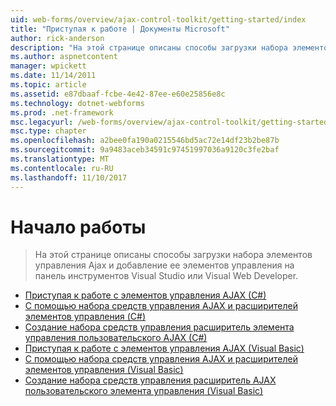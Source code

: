 ```yaml
---
uid: web-forms/overview/ajax-control-toolkit/getting-started/index
title: "Приступая к работе | Документы Microsoft"
author: rick-anderson
description: "На этой странице описаны способы загрузки набора элементов управления Ajax и добавление ее элементов управления на панель инструментов Visual Studio или Visual Web Developer."
ms.author: aspnetcontent
manager: wpickett
ms.date: 11/14/2011
ms.topic: article
ms.assetid: e87dbaaf-fcbe-4e42-87ee-e60e25856e8c
ms.technology: dotnet-webforms
ms.prod: .net-framework
msc.legacyurl: /web-forms/overview/ajax-control-toolkit/getting-started
msc.type: chapter
ms.openlocfilehash: a2bee0fa190a0215546bd5ac72e14df23b2be87b
ms.sourcegitcommit: 9a9483aceb34591c97451997036a9120c3fe2baf
ms.translationtype: MT
ms.contentlocale: ru-RU
ms.lasthandoff: 11/10/2017
---
```

<a name="getting-started"></a>Начало работы
====================
> На этой странице описаны способы загрузки набора элементов управления Ajax и добавление ее элементов управления на панель инструментов Visual Studio или Visual Web Developer.


- [Приступая к работе с элементов управления AJAX (C#)](get-started-with-the-ajax-control-toolkit-cs.md)
- [С помощью набора средств управления AJAX и расширителей элементов управления (C#)](using-ajax-control-toolkit-controls-and-control-extenders-cs.md)
- [Создание набора средств управления расширитель элемента управления пользовательского AJAX (C#)](creating-a-custom-ajax-control-toolkit-control-extender-cs.md)
- [Приступая к работе с элементов управления AJAX (Visual Basic)](get-started-with-the-ajax-control-toolkit-vb.md)
- [С помощью набора средств управления AJAX и расширителей элементов управления (Visual Basic)](using-ajax-control-toolkit-controls-and-control-extenders-vb.md)
- [Создание набора средств управления расширитель AJAX пользовательского элемента управления (Visual Basic)](creating-a-custom-ajax-control-toolkit-control-extender-vb.md)
